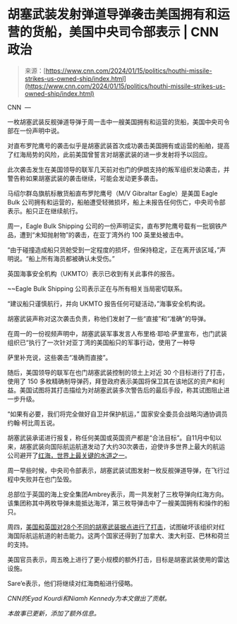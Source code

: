 <!--yml

category: 未分类

date: 2024-05-27 14:48:23

-->

# 胡塞武装发射弹道导弹袭击美国拥有和运营的货船，美国中央司令部表示 | CNN 政治

> 来源：[https://www.cnn.com/2024/01/15/politics/houthi-missile-strikes-us-owned-ship/index.html](https://www.cnn.com/2024/01/15/politics/houthi-missile-strikes-us-owned-ship/index.html)

CNN  —

一枚胡塞武装反舰弹道导弹于周一击中一艘美国拥有和运营的货船，美国中央司令部在一份声明中说。

对直布罗陀鹰号的袭击似乎是胡塞武装首次成功袭击美国拥有或运营的船舶，提高了红海局势的风险，此前美国曾誓言对胡塞武装的进一步发射将予以回应。

此次袭击发生在美国领导的联军几天前对也门的伊朗支持的叛军组织发动袭击，并警告称如果胡塞武装的袭击继续，可能会发动更多袭击。

马绍尔群岛旗航标散货船直布罗陀鹰号（M/V Gibraltar Eagle）是美国 Eagle Bulk 公司拥有和运营的，船舶遭受轻微损坏，船上未报告任何伤亡，中央司令部表示。船只正在继续航行。

周一，Eagle Bulk Shipping 公司的一份声明证实，直布罗陀鹰号载有一批钢铁产品，遭到“未知抛射物”的袭击，在亚丁湾外约 100 英里处被击中。

“由于碰撞造成船只货舱受到一定程度的损坏，但保持稳定，正在离开该区域，”声明说。“船上所有海员都被确认未受伤。”

英国海事安全机构（UKMTO）表示已收到有关此事件的报告。

~~Eagle Bulk Shipping 公司表示正在与所有相关当局密切联系。

“建议船只谨慎航行，并向 UKMTO 报告任何可疑活动，”海事安全机构说。

胡塞武装声称对这次袭击负责，称他们发射了一些“直接”和“准确”的导弹。

在周一的一份视频声明中，胡塞武装军事发言人布里格·耶哈·萨里宣布，也门武装组织已“执行了一次针对亚丁湾的美国船只的军事行动，使用了一种导

萨里补充说，这些袭击“准确而直接”。

随后，美国领导的联军在也门胡塞武装控制的领土上对近 30 个目标进行了打击，使用了 150 多枚精确制导弹药，拜登政府表示美国将保卫其在该地区的资产和利益。美国试图将其打击描绘为对胡塞武装多次警告后的最后手段，称其试图阻止进一步升级。

“如果有必要，我们将完全做好自卫并保护航运，” 国家安全委员会战略沟通协调员约翰·柯比周五说。

胡塞武装承诺进行报复，称任何美国或英国资产都是“合法目标”。自11月中旬以来，胡塞武装向国际航运航道发动了大约30次袭击，迫使许多世界上最大的航运公司避开了[红海，世界上最关键的水道之一](https://www.cnn.com/2024/01/10/economy/red-sea-attacks-economic-impact/index.html)。

周一早些时候，中央司令部表示，胡塞武装试图发射一枚反舰弹道导弹，在飞行过程中失败并在也门坠毁。

总部位于英国的海上安全集团Ambrey表示，周一共发射了三枚导弹向红海方向。该集团称其中两枚导弹未能抵达海洋，第三枚导弹击中了一艘美国拥有和操作的船只。

周四，[美国和英国对28个不同的胡塞武装据点进行了打击](https://www.cnn.com/2024/01/12/politics/us-strikes-yemen-houthis/index.html)，试图破坏该组织对红海国际航运航道的射击能力。这两个国家还得到了加拿大、澳大利亚、巴林和荷兰的支持。

美国官员表示，周五晚上进行了更小规模的额外打击，目标是胡塞武装使用的雷达设施。

Sare’e表示，他们将继续对红海商船进行侵略。

*CNN的Eyad Kourdi和Niamh Kennedy为本文做出了贡献。*

*本故事已更新，添加了额外信息。*
